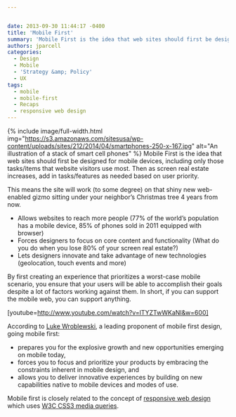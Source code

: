 ```yaml
---


date: 2013-09-30 11:44:17 -0400
title: 'Mobile First'
summary: 'Mobile First is the idea that web sites should first be designed for mobile devices, including only those tasks/items that website visitors use most. Then as screen real estate increases, add in tasks/features as needed based on user priority. This means the site will'
authors: jparcell
categories:
  - Design
  - Mobile
  - 'Strategy &amp; Policy'
  - UX
tags:
  - mobile
  - mobile-first
  - Recaps
  - responsive web design
---
```


{% include image/full-width.html img="https://s3.amazonaws.com/sitesusa/wp-content/uploads/sites/212/2014/04/smartphones-250-x-167.jpg" alt="An illustration of a stack of smart cell phones" %}
Mobile First is the idea that web sites should first be designed for mobile devices, including only those tasks/items that website visitors use most. Then as screen real estate increases, add in tasks/features as needed based on user priority.

This means the site will work (to some degree) on that shiny new web-enabled gizmo sitting under your neighbor’s Christmas tree 4 years from now.

  * Allows websites to reach more people (77% of the world’s population has a mobile device, 85% of phones sold in 2011 equipped with browser)
  * Forces designers to focus on core content and functionality (What do you do when you lose 80% of your screen real estate?)
  * Lets designers innovate and take advantage of new technologies (geolocation, touch events and more)

By first creating an experience that prioritizes a worst-case mobile scenario, you ensure that your users will be able to accomplish their goals despite a lot of factors working against them. In short, if you can support the mobile web, you can support anything.

[youtube=http://www.youtube.com/watch?v=lTYZTwWKaNI&w=600]
  
According to <a href="http://www.lukew.com/resources/mobile_first.asp" rel="nofollow">Luke Wroblewski</a>, a leading proponent of mobile first design, going mobile first:

  * prepares you for the explosive growth and new opportunities emerging on mobile today,
  * forces you to focus and prioritize your products by embracing the constraints inherent in mobile design, and
  * allows you to deliver innovative experiences by building on new capabilities native to mobile devices and modes of use.

Mobile first is closely related to the concept of [responsive web design](https://www.WHATEVER/2013/06/11/responsive-design/ "Responsive Design Overview, Resources and Tools") which uses <a href="http://en.wikipedia.org/wiki/Cascading_Style_Sheets#CSS3" rel="nofollow">W3C CSS3 media queries</a>.

&nbsp;